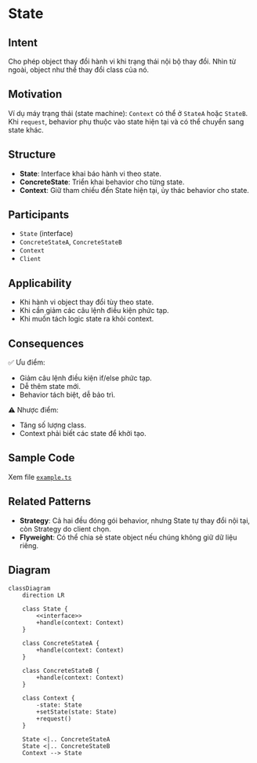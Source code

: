 # State

## Intent

Cho phép object thay đổi hành vi khi trạng thái nội bộ thay đổi. Nhìn từ ngoài, object như thể thay đổi class của nó.

## Motivation

Ví dụ máy trạng thái (state machine): `Context` có thể ở `StateA` hoặc `StateB`. Khi `request`, behavior phụ thuộc vào state hiện tại và có thể chuyển sang state khác.

## Structure

- **State**: Interface khai báo hành vi theo state.
- **ConcreteState**: Triển khai behavior cho từng state.
- **Context**: Giữ tham chiếu đến State hiện tại, ủy thác behavior cho state.

## Participants

- `State` (interface)
- `ConcreteStateA`, `ConcreteStateB`
- `Context`
- `Client`

## Applicability

- Khi hành vi object thay đổi tùy theo state.
- Khi cần giảm các câu lệnh điều kiện phức tạp.
- Khi muốn tách logic state ra khỏi context.

## Consequences

✅ Ưu điểm:

- Giảm câu lệnh điều kiện if/else phức tạp.
- Dễ thêm state mới.
- Behavior tách biệt, dễ bảo trì.

⚠️ Nhược điểm:

- Tăng số lượng class.
- Context phải biết các state để khởi tạo.

## Sample Code

Xem file [`example.ts`](./example.ts)

## Related Patterns

- **Strategy**: Cả hai đều đóng gói behavior, nhưng State tự thay đổi nội tại, còn Strategy do client chọn.
- **Flyweight**: Có thể chia sẻ state object nếu chúng không giữ dữ liệu riêng.

## Diagram

```mermaid
classDiagram
    direction LR

    class State {
        <<interface>>
        +handle(context: Context)
    }

    class ConcreteStateA {
        +handle(context: Context)
    }

    class ConcreteStateB {
        +handle(context: Context)
    }

    class Context {
        -state: State
        +setState(state: State)
        +request()
    }

    State <|.. ConcreteStateA
    State <|.. ConcreteStateB
    Context --> State
```
